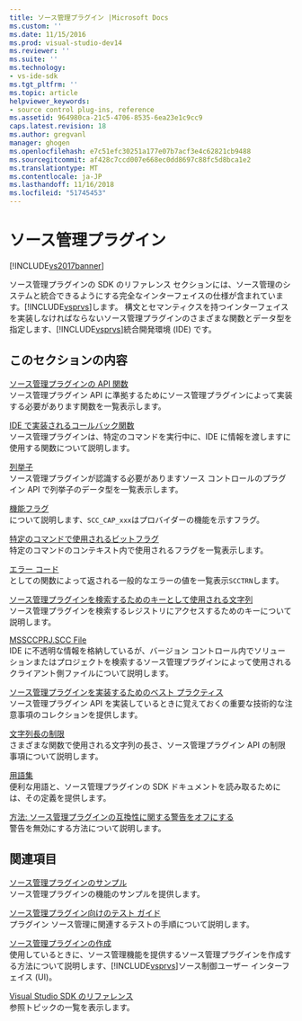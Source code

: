 ```yaml
---
title: ソース管理プラグイン |Microsoft Docs
ms.custom: ''
ms.date: 11/15/2016
ms.prod: visual-studio-dev14
ms.reviewer: ''
ms.suite: ''
ms.technology:
- vs-ide-sdk
ms.tgt_pltfrm: ''
ms.topic: article
helpviewer_keywords:
- source control plug-ins, reference
ms.assetid: 964980ca-21c5-4706-8535-6ea23e1c9cc9
caps.latest.revision: 18
ms.author: gregvanl
manager: ghogen
ms.openlocfilehash: e7c51efc30251a177e07b7acf3e4c62821cb9488
ms.sourcegitcommit: af428c7ccd007e668ec0dd8697c88fc5d8bca1e2
ms.translationtype: MT
ms.contentlocale: ja-JP
ms.lasthandoff: 11/16/2018
ms.locfileid: "51745453"
---
```

# <a name="source-control-plug-ins"></a>ソース管理プラグイン
[!INCLUDE[vs2017banner](../includes/vs2017banner.md)]

ソース管理プラグインの SDK のリファレンス セクションには、ソース管理のシステムと統合できるようにする完全なインターフェイスの仕様が含まれています。[!INCLUDE[vsprvs](../includes/vsprvs-md.md)]します。 構文とセマンティクスを持つインターフェイスを実装しなければならないソース管理プラグインのさまざまな関数とデータ型を指定します、[!INCLUDE[vsprvs](../includes/vsprvs-md.md)]統合開発環境 (IDE) です。  
  
## <a name="in-this-section"></a>このセクションの内容  
 [ソース管理プラグインの API 関数](../extensibility/source-control-plug-in-api-functions.md)  
 ソース管理プラグイン API に準拠するためにソース管理プラグインによって実装する必要があります関数を一覧表示します。  
  
 [IDE で実装されるコールバック関数](../extensibility/callback-functions-implemented-by-the-ide.md)  
 ソース管理プラグインは、特定のコマンドを実行中に、IDE に情報を渡しますに使用する関数について説明します。  
  
 [列挙子](../extensibility/enumerators.md)  
 ソース管理プラグインが認識する必要がありますソース コントロールのプラグイン API で列挙子のデータ型を一覧表示します。  
  
 [機能フラグ](../extensibility/capability-flags.md)  
 について説明します、`SCC_CAP_xxx`はプロバイダーの機能を示すフラグ。  
  
 [特定のコマンドで使用されるビットフラグ](../extensibility/bitflags-used-by-specific-commands.md)  
 特定のコマンドのコンテキスト内で使用されるフラグを一覧表示します。  
  
 [エラー コード](../extensibility/error-codes.md)  
 としての関数によって返される一般的なエラーの値を一覧表示`SCCTRN`します。  
  
 [ソース管理プラグインを検索するためのキーとして使用される文字列](../extensibility/strings-used-as-keys-for-finding-a-source-control-plug-in.md)  
 ソース管理プラグインを検索するレジストリにアクセスするためのキーについて説明します。  
  
 [MSSCCPRJ.SCC File](../extensibility/mssccprj-scc-file.md)  
 IDE に不透明な情報を格納しているが、バージョン コントロール内でソリューションまたはプロジェクトを検索するソース管理プラグインによって使用されるクライアント側ファイルについて説明します。  
  
 [ソース管理プラグインを実装するためのベスト プラクティス](../extensibility/best-practices-for-implementing-a-source-control-plug-in.md)  
 ソース管理プラグイン API を実装しているときに覚えておくの重要な技術的な注意事項のコレクションを提供します。  
  
 [文字列長の制限](../extensibility/restrictions-on-string-lengths.md)  
 さまざまな関数で使用される文字列の長さ、ソース管理プラグイン API の制限事項について説明します。  
  
 [用語集](../extensibility/source-control-plug-in-glossary.md)  
 便利な用語と、ソース管理プラグインの SDK ドキュメントを読み取るためには、その定義を提供します。  
  
 [方法: ソース管理プラグインの互換性に関する警告をオフにする](../extensibility/how-to-turn-off-compatibility-warnings-for-source-control-plug-ins.md)  
 警告を無効にする方法について説明します。  
  
## <a name="related-sections"></a>関連項目  
 [ソース管理プラグインのサンプル](http://msdn.microsoft.com/en-us/61de7d2b-71db-451e-8e3e-d41b11c7a4ca)  
 ソース管理プラグインの機能のサンプルを提供します。  
  
 [ソース管理プラグイン向けのテスト ガイド](../extensibility/internals/test-guide-for-source-control-plug-ins.md)  
 プラグイン ソース管理に関連するテストの手順について説明します。  
  
 [ソース管理プラグインの作成](../extensibility/internals/creating-a-source-control-plug-in.md)  
 使用しているときに、ソース管理機能を提供するソース管理プラグインを作成する方法について説明します、[!INCLUDE[vsprvs](../includes/vsprvs-md.md)]ソース制御ユーザー インターフェイス (UI)。  
  
 [Visual Studio SDK のリファレンス](../extensibility/visual-studio-sdk-reference.md)  
 参照トピックの一覧を表示します。

